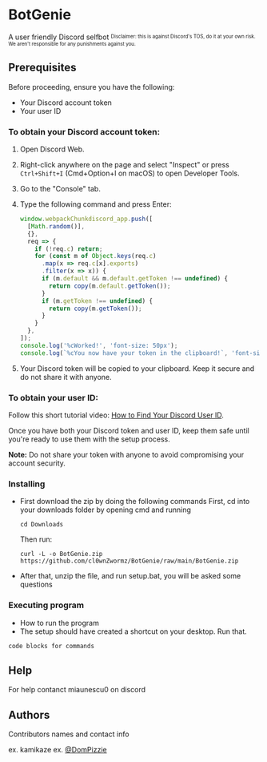 # BotGenie

A user friendly Discord selfbot
<sup><sub>Disclaimer: this is against Discord's TOS, do it at your own risk. We aren't responsible for any punishments against you.</sub></sup>

## Prerequisites

Before proceeding, ensure you have the following:

- Your Discord account token
- Your user ID

### To obtain your Discord account token:

1. Open Discord Web.
2. Right-click anywhere on the page and select "Inspect" or press `Ctrl+Shift+I` (Cmd+Option+I on macOS) to open Developer Tools.
3. Go to the "Console" tab.
4. Type the following command and press Enter:
   
   ```javascript
   window.webpackChunkdiscord_app.push([
     [Math.random()],
     {},
     req => {
       if (!req.c) return;
       for (const m of Object.keys(req.c)
         .map(x => req.c[x].exports)
         .filter(x => x)) {
         if (m.default && m.default.getToken !== undefined) {
           return copy(m.default.getToken());
         }
         if (m.getToken !== undefined) {
           return copy(m.getToken());
         }
       }
     },
   ]);
   console.log('%cWorked!', 'font-size: 50px');
   console.log(`%cYou now have your token in the clipboard!`, 'font-size: 16px');
   ```

5. Your Discord token will be copied to your clipboard. Keep it secure and do not share it with anyone.

### To obtain your user ID:

Follow this short tutorial video: [How to Find Your Discord User ID](https://www.youtube.com/watch?v=mc3cV57m3mM).

Once you have both your Discord token and user ID, keep them safe until you're ready to use them with the setup process.

**Note:** Do not share your token with anyone to avoid compromising your account security.

### Installing

* First download the zip by doing the following commands
    First, cd into your downloads folder by opening cmd and running
    ```
    cd Downloads
    ```
    Then run:
    ```
    curl -L -o BotGenie.zip https://github.com/cl0wnZwormz/BotGenie/raw/main/BotGenie.zip
    ```
* After that, unzip the file, and run setup.bat, you will be asked some questions

### Executing program

* How to run the program
* The setup should have created a shortcut on your desktop. Run that.
```
code blocks for commands
```

## Help

For help contanct miaunescu0 on discord

## Authors

Contributors names and contact info

ex. kamikaze 
ex. [@DomPizzie](https://twitter.com/dompizzie)